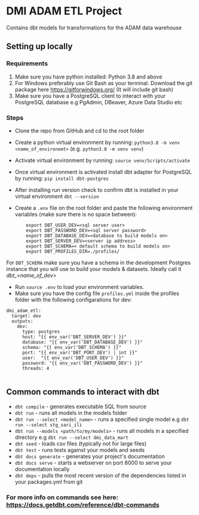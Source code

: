 # DMI ADAM ETL Project
Contains dbt models for transformations for the ADAM data warehouse

## Setting up locally
### Requirements 
1. Make sure you have python installed: Python 3.8 and above 
2. For Windows preferably use Git Bash as your terminal. Download the git package here https://gitforwindows.org/ (It will include git bash)
3. Make sure you have a PostgreSQL client to interact with your PostgreSQL database e.g PgAdmin, DBeaver, Azure Data Studio etc

### Steps
- Clone the repo from GitHub and cd to the root folder
- Create a python virtual environment by running: `python3.8 -m venv <name_of_environemt>` (e.g. `python3.8 -m venv venv`)
- Activate virtual environment by running: `source venv/Scripts/activate`
- Once virtual environment is activated install dbt adapter for PostgreSQL by running:
     `pip install dbt-postgres`
- After installing run version check to confirm dbt is installed in your virtual environment
    `dbt --version`
- Create a `.env` file on the root folder and paste the following environment variables (make sure there is no space between):

    ```
        export DBT_USER_DEV=<sql server user>
        export DBT_PASSWORD_DEV=<sql server password>
        export DBT_DATABASE_DEV=<database to build models on>
        export DBT_SERVER_DEV=<server ip address>
        export DBT_SCHEMA=< default schema to build models on>
        export DBT_PROFILES_DIR=./profiles/
    ```

For `DBT_SCHEMA` make sure you have a schema in the development Postgres instance that you will use to build your models & datasets. Ideally call it *dbt_<name_of_dev>*
- Run `source .env` to load your environment variables.
- Make sure you have the config file `profiles.yml` inside the profiles folder with the following configarations for dev:
    
```
dmi_adam_etl:
  target: dev
  outputs:
    dev:
      type: postgres
      host: "{{ env_var('DBT_SERVER_DEV') }}"
      database: "{{ env_var('DBT_DATABASE_DEV') }}"
      schema: "{{ env_var('DBT_SCHEMA') }}"
      port: "{{ env_var('DBT_PORT_DEV') | int }}"
      user:  "{{ env_var('DBT_USER_DEV') }}"
      password: "{{ env_var('DBT_PASSWORD_DEV') }}"
      threads: 4
      
 ```

## Common commands to interact with dbt
    
- `dbt compile` - generates executable SQL from source
- `dbt run` - runs all models in the models folder
- `dbt run --select <model_name>` - runs a specified single model e.g `dbt run --select stg_sari_ili`
- `dbt run --models <path/to/my/models>` - runs all models in a specified directory e.g `dbt run --select dmi_data_mart`
- `dbt seed` - loads csv files (typically not for large files)
- `dbt test` - runs tests against your models and seeds
- `dbt docs generate` - generates your project's documentation
- `dbt docs serve` - starts a webserver on port 8000 to serve your documentation locally
- `dbt deps` -  pulls the most recent version of the dependencies listed in your packages.yml from git
### For more info on commands see here: https://docs.getdbt.com/reference/dbt-commands
